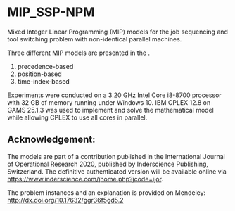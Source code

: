 # MIP_SSP-NPM

Mixed Integer Linear Programming (MIP) models for the job sequencing and tool switching problem with non-identical parallel machines.

Three different MIP models are presented in the . 
1) precedence-based
2) position-based
3) time-index-based

Experiments were conducted on a 3.20 GHz Intel Core i8-8700 processor with 32 GB of memory running under Windows 10. 
IBM CPLEX 12.8 on GAMS 25.1.3 was used to implement and solve the mathematical model while allowing CPLEX to use all cores in parallel. 

## Acknowledgement: 
The models are part of a contribution published in the International Journal of Operational Research 2020, 
published by Inderscience Publishing, Switzerland. 
The definitive authenticated version will be available online via https://www.inderscience.com/jhome.php?jcode=ijor.

The problem instances and an explanation is provided on Mendeley: http://dx.doi.org/10.17632/ggr36f5gd5.2

